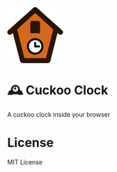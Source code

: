 <img src="./icons/128.png" alt="Cuckoo Clock">

# 🕰️ Cuckoo Clock

A cuckoo clock inside your browser

# License

MIT License
